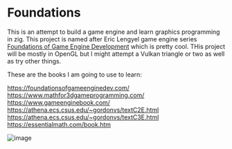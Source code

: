 # Foundations
This is an attempt to build a game engine and learn graphics programming in zig. This project is named after Eric Lengyel game engine series [Foundations of Game Engine Development](https://foundationsofgameenginedev.com/) which is pretty cool. THis project will be mostly in 
OpenGL but I might attempt a Vulkan triangle or two as well as try other things.

These are the books I am going to use to learn:

https://foundationsofgameenginedev.com/
https://www.mathfor3dgameprogramming.com/
https://www.gameenginebook.com/
https://athena.ecs.csus.edu/~gordonvs/textC2E.html
https://athena.ecs.csus.edu/~gordonvs/textC3E.html
https://essentialmath.com/book.htm

![image](https://github.com/btipling/foundations/assets/249641/fae024d5-90f9-4f11-a8af-b37894dda30c)

